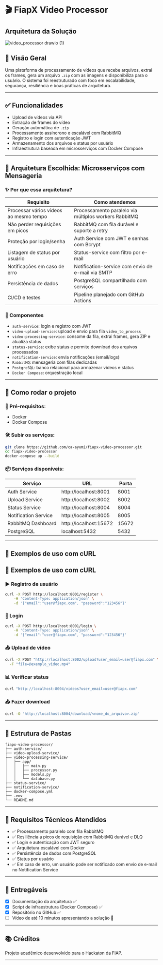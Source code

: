 # 🎬 FiapX Video Processor 

##  Arquitetura da Solução 
![video_processor drawio (1)](https://github.com/user-attachments/assets/981f24c7-112a-46b5-86dc-29f090de2ea3)


## 📌 Visão Geral
Uma plataforma de processamento de vídeos que recebe arquivos, extrai os frames, gera um arquivo `.zip` com as imagens e disponibiliza para o usuário. O sistema foi reestruturado com foco em escalabilidade, segurança, resiliência e boas práticas de arquitetura.

---

## ✅ Funcionalidades
- Upload de vídeos via API
- Extração de frames do vídeo
- Geração automática de `.zip`
- Processamento assíncrono e escalável com RabbitMQ
- Registro e login com autenticação JWT
- Armazenamento dos arquivos e status por usuário
- Infraestrutura baseada em microsserviços com Docker Compose

---

## 🧱 Arquitetura Escolhida: Microsserviços com Mensageria

### ✨ Por que essa arquitetura?
| Requisito                             | Como atendemos                                            |
|--------------------------------------|------------------------------------------------------------|
| Processar vários vídeos ao mesmo tempo | Processamento paralelo via múltiplos workers RabbitMQ     |
| Não perder requisições em picos        | RabbitMQ com fila durável e suporte a retry               |
| Proteção por login/senha               | Auth Service com JWT e senhas com Bcrypt                  |
| Listagem de status por usuário        | Status-service com filtro por e-mail                      |
| Notificações em caso de erro          | Notification-service com envio de e-mail via SMTP         |
| Persistência de dados                 | PostgreSQL compartilhado com serviços                     |
| CI/CD e testes                        | Pipeline planejado com GitHub Actions                     |

### 📌 Componentes
- `auth-service`: login e registro com JWT
- `video-upload-service`: upload e envio para fila `video_to_process`
- `video-processing-service`: consome da fila, extrai frames, gera ZIP e atualiza status
- `status-service`: exibe status e permite download dos arquivos processados
- `notification-service`: envia notificações (email/logs)
- `RabbitMQ`: mensageria com filas dedicadas
- `PostgreSQL`: banco relacional para armazenar vídeos e status
- `Docker Compose`: orquestração local

---

## 🚀 Como rodar o projeto

### 🧩 Pré-requisitos:
- Docker
- Docker Compose

### 🛠️ Subir os serviços:
```bash
git clone https://github.com/ca-ayumi/fiapx-video-processor.git
cd fiapx-video-processor
docker-compose up --build
```

### 📦 Serviços disponíveis:
| Serviço              | URL                        | Porta |
|----------------------|-----------------------------|--------|
| Auth Service         | http://localhost:8001       | 8001   |
| Upload Service       | http://localhost:8002       | 8002   |
| Status Service       | http://localhost:8004       | 8004   |
| Notification Service | http://localhost:8005       | 8005   |
| RabbitMQ Dashboard   | http://localhost:15672      | 15672  |
| PostgreSQL           | localhost:5432              | 5432   |

---

## 🧪 Exemplos de uso com cURL

## 🧪 Exemplos de uso com cURL

### ▶️ Registro de usuário
```bash
curl -X POST http://localhost:8001/register \
    -H 'Content-Type: application/json' \
    -d '{"email":"user@fiapx.com", "password":"123456"}'
```

### 🔐 Login
```bash
curl -X POST http://localhost:8001/login \
    -H 'Content-Type: application/json' \
    -d '{"email":"user@fiapx.com", "password":"123456"}'
```

### 📤 Upload de vídeo
```bash
curl -X POST "http://localhost:8002/upload?user_email=user@fiapx.com" \
  -F "file=@exemplo_video.mp4"
```

### 📊 Verificar status
```bash
curl "http://localhost:8004/videos?user_email=user@fiapx.com"
```

### 📥 Fazer download
```bash
curl -O "http://localhost:8004/download/<nome_do_arquivo>.zip"
```

---

## 📁 Estrutura de Pastas
```
fiapx-video-processor/
├── auth-service/
├── video-upload-service/
├── video-processing-service/
│   ├── app/
│   │   ├── main.py
│   │   ├── processor.py
│   │   ├── models.py
│   │   └── database.py
├── status-service/
├── notification-service/
├── docker-compose.yml
├── .env
└── README.md
```

---

## 🧾 Requisitos Técnicos Atendidos
- ✅ Processamento paralelo com fila RabbitMQ
- ✅ Resiliência a picos de requisição com RabbitMQ durável e DLQ
- ✅ Login e autenticação com JWT seguro
- ✅ Arquitetura escalável com Docker
- ✅ Persistência de dados com PostgreSQL
- ✅ Status por usuário 
- ✅ Em caso de erro, um usuário pode ser notificado com envio de e-mail no Notification Service
---

## 📌 Entregáveis
- [x] Documentação da arquitetura ✅
- [x] Script de infraestrutura (Docker Compose) ✅
- [x] Repositório no GitHub ✅
- [ ] Vídeo de até 10 minutos apresentando a solução 🎥

---

## 📚 Créditos
Projeto acadêmico desenvolvido para o Hackaton da FIAP.

---
